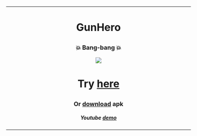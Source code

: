 


---
# <p align="center"> GunHero </p>
### <p align="center">💥 Bang-bang 💥</p>

<p align="center">
    <img src="https://github.com/FacePunch1337/GunHero/blob/main/Assets/mainMenuDemo.gif"/>
</p>
 

# <p align="center">Try <a href="https://7stus7.itch.io/gunhero" target="blank">here</a></p>
### <p align="center">Or <a href="https://github.com/FacePunch1337/GunHero/releases" target="blank">download</a> apk</p>
##### <p align="center">Youtube <a href="https://www.youtube.com/watch?v=4BL9_Itb-yo" target="blank">demo</a></p>



---


